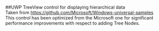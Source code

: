 ##UWP TreeView control for displaying hierarchical data  
Taken from https://github.com/Microsoft/Windows-universal-samples  
This control has been optimized from the Microsoft one for significant performance improvements with respect to adding Tree Nodes.  
